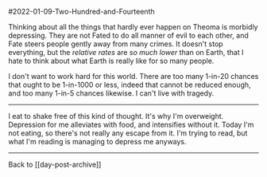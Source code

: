 #2022-01-09-Two-Hundred-and-Fourteenth

Thinking about all the things that hardly ever happen on Theoma is morbidly depressing.  They are not Fated to do all manner of evil to each other, and Fate steers people gently away from many crimes.  It doesn't stop everything, but the *relative rates* are *so much lower* than on Earth, that I hate to think about what Earth is really like for so many people.

I don't want to work hard for this world.  There are too many 1-in-20 chances that ought to be 1-in-1000 or less, indeed that cannot be reduced enough, and too many 1-in-5 chances likewise.  I can't live with tragedy.

---
I eat to shake free of this kind of thought.  It's why I'm overweight.  Depression for me alleviates with food, and intensifies without it.  Today I'm not eating, so there's not really any escape from it.  I'm trying to read, but what I'm reading is managing to depress me anyways.

---
Back to [[day-post-archive]]
